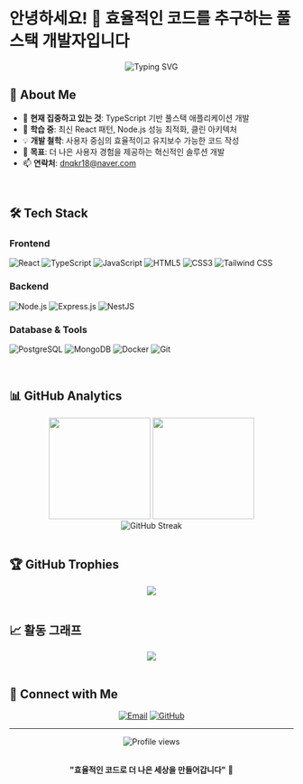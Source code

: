 # 안녕하세요! 👋 효율적인 코드를 추구하는 풀스택 개발자입니다

<div align="center">
  <img src="https://readme-typing-svg.herokuapp.com?font=Fira+Code&pause=1000&color=36BCF7&center=true&vCenter=true&width=435&lines=Full+Stack+Developer;TypeScript+%26+Node.js+Enthusiast;Always+Learning+New+Things;Building+Efficient+Solutions" alt="Typing SVG" />
</div>

## 🚀 About Me

- 🔭 **현재 집중하고 있는 것**: TypeScript 기반 풀스택 애플리케이션 개발
- 🌱 **학습 중**: 최신 React 패턴, Node.js 성능 최적화, 클린 아키텍처
- 💡 **개발 철학**: 사용자 중심의 효율적이고 유지보수 가능한 코드 작성
- 🎯 **목표**: 더 나은 사용자 경험을 제공하는 혁신적인 솔루션 개발
- 📫 **연락처**: dnqkr18@naver.com

<br>

## 🛠️ Tech Stack

### Frontend
![React](https://img.shields.io/badge/React-20232A?style=for-the-badge&logo=react&logoColor=61DAFB)
![TypeScript](https://img.shields.io/badge/TypeScript-007ACC?style=for-the-badge&logo=typescript&logoColor=white)
![JavaScript](https://img.shields.io/badge/JavaScript-F7DF1E?style=for-the-badge&logo=javascript&logoColor=black)
![HTML5](https://img.shields.io/badge/HTML5-E34F26?style=for-the-badge&logo=html5&logoColor=white)
![CSS3](https://img.shields.io/badge/CSS3-1572B6?style=for-the-badge&logo=css3&logoColor=white)
![Tailwind CSS](https://img.shields.io/badge/Tailwind_CSS-38B2AC?style=for-the-badge&logo=tailwind-css&logoColor=white)

### Backend
![Node.js](https://img.shields.io/badge/Node.js-43853D?style=for-the-badge&logo=node.js&logoColor=white)
![Express.js](https://img.shields.io/badge/Express.js-404D59?style=for-the-badge)
![NestJS](https://img.shields.io/badge/NestJS-E0234E?style=for-the-badge&logo=nestjs&logoColor=white)

### Database & Tools
![PostgreSQL](https://img.shields.io/badge/PostgreSQL-316192?style=for-the-badge&logo=postgresql&logoColor=white)
![MongoDB](https://img.shields.io/badge/MongoDB-4EA94B?style=for-the-badge&logo=mongodb&logoColor=white)
![Docker](https://img.shields.io/badge/Docker-2496ED?style=for-the-badge&logo=docker&logoColor=white)
![Git](https://img.shields.io/badge/Git-F05032?style=for-the-badge&logo=git&logoColor=white)

<br>

## 📊 GitHub Analytics

<div align="center">
  <img height="180em" src="https://github-readme-stats.vercel.app/api?username=wdevelope&show_icons=true&theme=tokyonight&include_all_commits=true&count_private=true"/>
  <img height="180em" src="https://github-readme-stats.vercel.app/api/top-langs/?username=wdevelope&layout=compact&langs_count=8&theme=tokyonight"/>
</div>

<div align="center">
  <img src="https://github-readme-streak-stats.herokuapp.com/?user=wdevelope&theme=tokyonight" alt="GitHub Streak" />
</div>

<br>

## 🏆 GitHub Trophies
<div align="center">
  <img src="https://github-profile-trophy.vercel.app/?username=wdevelope&theme=tokyonight&no-frame=false&no-bg=false&margin-w=4" />
</div>

<br>

## 📈 활동 그래프
<div align="center">
  <img src="https://github-readme-activity-graph.vercel.app/graph?username=wdevelope&theme=tokyo-night&bg_color=1a1b27&color=70a5fd&line=bf91f3&point=38bdae&area=true&hide_border=true" />
</div>

<br>

## 🤝 Connect with Me

<div align="center">
  
[![Email](https://img.shields.io/badge/Email-D14836?style=for-the-badge&logo=gmail&logoColor=white)](mailto:dnqkr18@naver.com)
[![GitHub](https://img.shields.io/badge/GitHub-100000?style=for-the-badge&logo=github&logoColor=white)](https://github.com/wdevelope)

</div>

---

<div align="center">
  <img src="https://komarev.com/ghpvc/?username=wdevelope&label=Profile%20views&color=0e75b6&style=flat" alt="Profile views" />
</div>

<div align="center">

<br>
  
**"효율적인 코드로 더 나은 세상을 만들어갑니다"** 🚀

</div>

